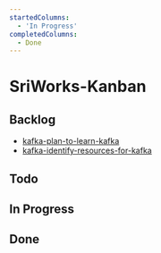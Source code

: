 ```yaml
---
startedColumns:
  - 'In Progress'
completedColumns:
  - Done
---
```


# SriWorks-Kanban

## Backlog

- [kafka-plan-to-learn-kafka](tasks/kafka-plan-to-learn-kafka.md)
- [kafka-identify-resources-for-kafka](tasks/kafka-identify-resources-for-kafka.md)

## Todo

## In Progress

## Done
